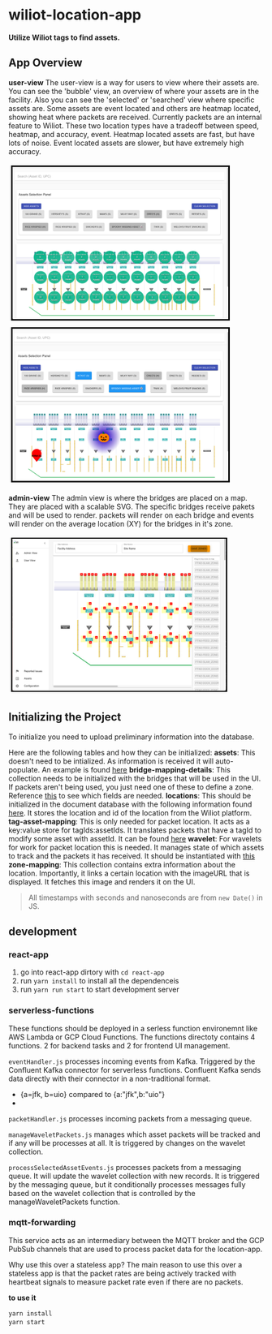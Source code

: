 # wiliot-location-app
**Utilize Wiliot tags to find assets.**

## App Overview
**user-view**
The user-view is a way for users to view where their assets are. You can see the 'bubble' view, an overview of where your assets are in the facility. Also you can see the 'selected' or 'searched' view where specific assets are. Some assets are event located and others are heatmap located, showing heat where packets are received. Currently packets are an internal feature to Wiliot. These two location types have a tradeoff between speed, heatmap, and accuracy, event. Heatmap located assets are fast, but have lots of noise. Event located assets are slower, but have extremely high accuracy.


<img alt="user-view" src="readme-assets/app-screenshots/user-view-bubble.png" height=300 style="border: 3px solid black; margin: 5px">
<img alt="user-view" src="readme-assets/app-screenshots/user-view-selected.png" height=300 style="border: 3px solid black; margin: 5px">

**admin-view**
The admin view is where the bridges are placed on a map. They are placed with a scalable SVG. The specific bridges receive pakets and will be used to render. packets will render on each bridge and events will render on the average location (XY) for the bridges in it's zone.


<img alt="user-view" src="readme-assets/app-screenshots/admin-view.png" height=300 style="border: 2px solid black; margin: 5px">

## Initializing the Project
To initialize you need to upload preliminary information into the database.

Here are the following tables and how they can be initialized:
**assets**: This doesn't need to be intialized. As information is received it will auto-populate. An example is found [here](readme-assets/document-db-examples/assets-example.json)
**bridge-mapping-details**: This collection needs to be initialized with the bridges that will be used in the UI. If packets aren't being used, you just need one of these to define a zone. Reference [this](readme-assets/document-db-examples/bridge-mapping-details-example.json) to see which fields are needed.
**locations**: This should be initialized in the document database with the following information found [here](readme-assets/document-db-examples/locations-example.json). It stores the location and id of the location from the Wiliot platform.
**tag-asset-mapping**: This is only needed for packet location. It acts as a key:value store for tagIds:assetIds. It translates packets that have a tagId to modify some asset with assetId. It can be found [here](readme-assets/document-db-examples/tag-asset-mapping-example.json)
**wavelet**: For wavelets for work for packet location this is needed. It manages state of which assets to track and the packets it has received. It should be instantiated with [this](readme-assets/document-db-examples/wavelet-example.json) 
**zone-mapping**: This collection contains extra information about the location. Importantly, it links a certain location with the imageURL that is displayed. It fetches this image and renders it on the UI.

> All timestamps with seconds and nanoseconds are from `new Date()` in JS.


## development

### react-app
1. go into react-app dirtory with `cd react-app`
2. run `yarn install` to install all the dependenceis
3. run `yarn run start` to start development server

### serverless-functions


These functions should be deployed in a serless function environemnt like AWS Lambda or GCP Cloud Functions. The functions directoty contains 4 functions. 2 for backend tasks and 2 for frontend UI management.

`eventHandler.js` processes incoming events from Kafka. Triggered by the Confluent Kafka connector for serverless functions. Confluent Kafka sends data directly with their connector in a non-traditional format. 
- {a=jfk, b=uio} compared to {a:"jfk",b:"uio"}
- 
`packetHandler.js` processes incoming packets from a messaging queue.

`manageWaveletPackets.js` manages which asset packets will be tracked and if any will be processes at all. It is triggered by changes on the wavelet collection.

`processSelectedAssetEvents.js` processes packets from a messaging queue. It will update the wavelet collection with new records. It is triggered by the messaging queue, but it conditionally processes messages fully based on the wavelet collection that is controlled by the manageWaveletPackets function.


### mqtt-forwarding
This service acts as an intermediary between the MQTT broker and the GCP PubSub channels that are used to process packet data for the location-app. 

Why use this over a stateless app? The main reason to use this over a stateless app is that the packet rates are being actively tracked with heartbeat signals to measure packet rate even if there are no packets.

**to use it**
```bash
yarn install
yarn start
```